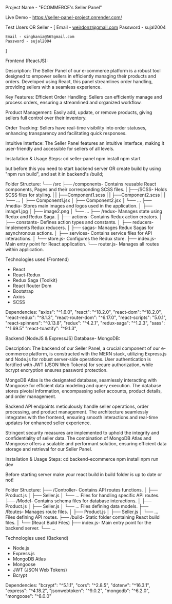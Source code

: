 Project Name - "ECOMMERCE's Seller Panel"

Live Demo - https://seller-panel-project.onrender.com/

Test Users OR Seller - [
    Email - weirdonz@gmail.com
    Password - sujal2004

    Email - singhania@565gmail.com
    Password - sujal2004
]


Frontend (ReactJS):

Description:
The Seller Panel of our e-commerce platform is a robust tool designed to empower sellers in efficiently managing their products and orders. Developed using React, this panel streamlines order handling, providing sellers with a seamless experience.

Key Features:
Efficient Order Handling:
Sellers can efficiently manage and process orders, ensuring a streamlined and organized workflow.

Product Management:
Easily add, update, or remove products, giving sellers full control over their inventory.

Order Tracking:
Sellers have real-time visibility into order statuses, enhancing transparency and facilitating quick responses.

Intuitive Interface:
The Seller Panel features an intuitive interface, making it user-friendly and accessible for sellers of all levels.

Installation & Usage Steps:
cd seller-panel
npm install
npm start

but before this you need to start backend server OR
create build by using "npm run build", and set it in backend's /build;

Folder Structure:
└── /src
├── /components- Contains reusable React components, Pages and their corresponding SCSS files.
| ├──/SCSS- Holds SCSS files for styling.
| | ├──Component1.scss
| | ├──Component2.scss
| | └── ...
│ ├── Component1.jsx
│ ├── Component2.jsx
│ └── ...
├── /media- Stores main images and logos used in the application.
│ ├── image1.jpg
│ ├── image2.png
│ └── ...
├── /redux- Manages state using Redux and Redux Saga.
│ ├── actions- Contains Redux action creators.
│ ├── constants- Defines action types and constants.
│ ├── reducers- Implements Redux reducers.
│ ├── sagas- Manages Redux Sagas for asynchronous actions.
│ ├── services- Contains service files for API interactions.
│ └── store.js- Configures the Redux store.
├── index.js- Main entry point for React application.
└── router.js- Manages all routes within application.

Technologies used (Frontend)

- React
- React-Redux
- Redux Saga {Toolkit}
- React Router Dom
- Bootstrap
- Axios
- SCSS

Dependencies:
"axios": "^1.6.0",
"react": "^18.2.0",
"react-dom": "^18.2.0",
"react-redux": "^8.1.3",
"react-router-dom": "^6.17.0",
"react-scripts": "5.0.1",
"react-spinners": "^0.13.8",
"redux": "^4.2.1",
"redux-saga": "^1.2.3",
"sass": "^1.69.5"
"react-toastify": "^9.1.3",


Backend (NodeJS & ExpressJS) Database- MongoDB:

Description:
The backend of our Seller Panel, a crucial component of our e-commerce platform, is constructed with the MERN stack, utilizing Express.js and Node.js for robust server-side operations. User authentication is fortified with JWT (JSON Web Tokens) for secure authorization, while bcrypt encryption ensures password protection.

MongoDB Atlas is the designated database, seamlessly interacting with Mongoose for efficient data modeling and query execution. The database stores pivotal information, encompassing seller accounts, product details, and order management.

Backend API endpoints meticulously handle seller operations, order processing, and product management. The architecture seamlessly integrates with the frontend, ensuring smooth interactions and real-time updates for enhanced seller experience.

Stringent security measures are implemented to uphold the integrity and confidentiality of seller data. The combination of MongoDB Atlas and Mongoose offers a scalable and performant solution, ensuring efficient data storage and retrieval for our Seller Panel.

Installation & Usage Steps:
cd backend-ecommerce
npm install
npm run dev

Before starting server make your react build in build folder is up to date or not!

Folder Structure:
├── /Controller- Contains API routes functions.
│ ├── Product.js
│ ├── Seller.js
│ └── ... Files for handling specific API routes.
├── /Model- Contains schema files for database interactions.
│ ├── Product.js
│ ├── Seller.js
│ └── ... Files defining data models.
├── /Routes- Manages route files.
│ ├── Product.js
│ ├── Seller.js
│ └── ... Files defining API routes.
├── /build- Static folder containing React build files.
│ └── (React Build Files)
├── index.js- Main entry point for the backend server.
└── ...

Technologies used (Backend)

- Node.js
- Express.js
- MongoDB Atlas
- Mongoose
- JWT (JSON Web Tokens)
- Bcrypt

Dependencies:
"bcrypt": "^5.1.1",
"cors": "^2.8.5",
"dotenv": "^16.3.1",
"express": "^4.18.2",
"jsonwebtoken": "^9.0.2",
"mongodb": "^6.2.0",
"mongoose": "^8.0.0"
